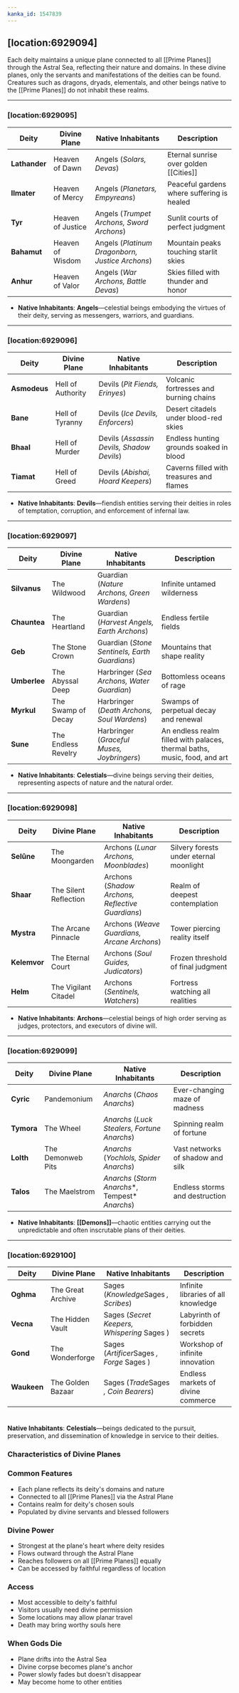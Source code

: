```yaml
---
kanka_id: 1547839
---
```


## [location:6929094]

Each
deity maintains a unique plane connected to all [[Prime Planes]] through
the Astral Sea, reflecting their nature and domains. In these divine
planes, only the servants and manifestations of the deities can be
found. Creatures such as dragons, dryads, elementals, and other beings
native to the [[Prime Planes]] do not inhabit these realms.

***

### [location:6929095]

| **Deity** | **Divine Plane** | **Native Inhabitants** | **Description** |
| --- | --- | --- | --- |
| **Lathander** | Heaven of Dawn | Angels (*Solars, Devas*) | Eternal sunrise over golden [[Cities]] |
| **Ilmater** | Heaven of Mercy | Angels (*Planetars, Empyreans*) | Peaceful gardens where suffering is healed |
| **Tyr** | Heaven of Justice | Angels (*Trumpet Archons, Sword Archons*) | Sunlit courts of perfect judgment |
| **Bahamut** | Heaven of Wisdom | Angels (*Platinum Dragonborn, Justice Archons*) | Mountain peaks touching starlit skies |
| **Anhur** | Heaven of Valor | Angels (*War Archons, Battle Devas*) | Skies filled with thunder and honor |

* **Native Inhabitants**: **Angels**—celestial beings embodying the virtues of their deity, serving as messengers, warriors, and guardians.

***

### [location:6929096]

| **Deity** | **Divine Plane** | **Native Inhabitants** | **Description** |
| --- | --- | --- | --- |
| **Asmodeus** | Hell of Authority | Devils (*Pit Fiends, Erinyes*) | Volcanic fortresses and burning chains |
| **Bane** | Hell of Tyranny | Devils (*Ice Devils, Enforcers*) | Desert citadels under blood-red skies |
| **Bhaal** | Hell of Murder | Devils (*Assassin Devils, Shadow Devils*) | Endless hunting grounds soaked in blood |
| **Tiamat** | Hell of Greed | Devils (*Abishai, Hoard Keepers*) | Caverns filled with treasures and flames |

* **Native Inhabitants**: **Devils**—fiendish entities serving their deities in roles of temptation, corruption, and enforcement of infernal law.

***

### [location:6929097]

| **Deity** | **Divine Plane** | **Native Inhabitants** | **Description** |
| --- | --- | --- | --- |
| **Silvanus** | The Wildwood | Guardian (*Nature Archons, Green Wardens*) | Infinite untamed wilderness |
| **Chauntea** | The Heartland | Guardian (*Harvest Angels, Earth Archons*) | Endless fertile fields |
| **Geb** | The Stone Crown | Guardian (*Stone Sentinels, Earth Guardians*) | Mountains that shape reality |
| **Umberlee** | The Abyssal Deep | Harbringer (*Sea Archons, Water Guardian*) | Bottomless oceans of rage |
| **Myrkul** | The Swamp of Decay | Harbringer (*Death Archons, Soul Wardens*) | Swamps of perpetual decay and renewal |
| **Sune** | The Endless Revelry | Harbringer (*Graceful Muses, Joybringers*) | An endless realm filled with palaces, thermal baths, music, food, and art |

* **Native Inhabitants**: **Celestials**—divine beings serving their deities, representing aspects of nature and the natural order.

***

### [location:6929098]

| **Deity** | **Divine Plane** | **Native Inhabitants** | **Description** |
| --- | --- | --- | --- |
| **Selûne** | The Moongarden | Archons (*Lunar Archons, Moonblades*) | Silvery forests under eternal moonlight |
| **Shaar** | The Silent Reflection | Archons (*Shadow Archons, Reflective Guardians*) | Realm of deepest contemplation |
| **Mystra** | The Arcane Pinnacle | Archons (*Weave Guardians, Arcane Archons*) | Tower piercing reality itself |
| **Kelemvor** | The Eternal Court | Archons (*Soul Guides, Judicators*) | Frozen threshold of final judgment |
| **Helm** | The Vigilant Citadel | Archons (*Sentinels, Watchers*) | Fortress watching all realities |

* **Native Inhabitants**: **Archons**—celestial beings of high order serving as judges, protectors, and executors of divine will.

***

### [location:6929099]

| **Deity** | **Divine Plane** | **Native Inhabitants** | **Description** |
| --- | --- | --- | --- |
| **Cyric** | Pandemonium | *Anarchs* (*Chaos* *Anarchs*) | Ever-changing maze of madness |
| **Tymora** | The Wheel | *Anarchs* (*Luck Stealers, Fortune* *Anarchs*) | Spinning realm of fortune |
| **Lolth** | The Demonweb Pits | *Anarchs* (*Yochlols, Spider* *Anarchs*) | Vast networks of shadow and silk |
| **Talos** | The Maelstrom | *Anarchs* (*Storm* *Anarchs**, Tempest* *Anarchs*) | Endless storms and destruction |

* **Native Inhabitants**: **[[Demons]]**—chaotic entities carrying out the unpredictable and often inscrutable plans of their deities.

***

### [location:6929100]

| **Deity** | **Divine Plane** | **Native Inhabitants** | **Description** |
| --- | --- | --- | --- |
| **Oghma** | The Great Archive | Sages (*Knowledge*Sages *, Scribes*) | Infinite libraries of all knowledge |
| **Vecna** | The Hidden Vault | Sages (*Secret Keepers, Whispering* Sages ) | Labyrinth of forbidden secrets |
| **Gond** | The Wonderforge | Sages (*Artificer*Sages *, Forge* Sages ) | Workshop of infinite innovation |
| **Waukeen** | The Golden Bazaar | Sages (*Trade*Sages *, Coin Bearers*) | Endless markets of divine commerce |

# 

**Native Inhabitants**: **Celestials**—beings dedicated to the pursuit, preservation, and dissemination of knowledge in service to their deities.

### 

### Characteristics of Divine Planes

### Common Features

* Each plane reflects its deity's domains and nature
* Connected to all [[Prime Planes]] via the Astral Plane
* Contains realm for deity's chosen souls
* Populated by divine servants and blessed followers

### Divine Power

* Strongest at the plane's heart where deity resides
* Flows outward through the Astral Plane
* Reaches followers on all [[Prime Planes]] equally
* Can be accessed by faithful regardless of location

### Access

* Most accessible to deity's faithful
* Visitors usually need divine permission
* Some locations may allow planar travel
* Death may bring worthy souls here

### When Gods Die

* Plane drifts into the Astral Sea
* Divine corpse becomes plane's anchor
* Power slowly fades but doesn't disappear
* May become home to other entities